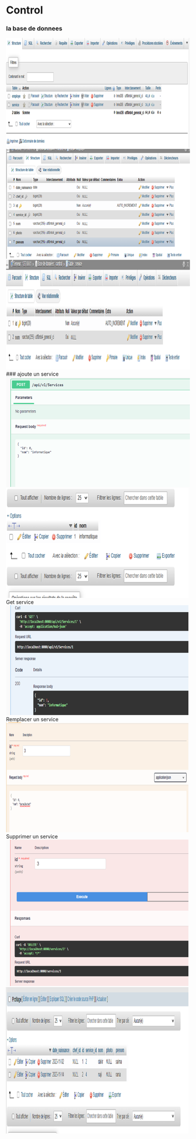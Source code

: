 # Control

### la base de donnees
<img src="Capture d’écran 2023-11-15 184418.png" alt="Image 1" width="700" height="300">  
<img src="Capture d’écran 2023-11-15 184451.png" alt="Image 1" width="700" height="300">  
<img src="Capture d’écran 2023-11-15 184521.png" alt="Image 1" width="700" height="300">  
### ajoute un service 
<img src="Capture d’écran 2023-11-15 192230.png" alt="Image 1" width="700" height="300">  
<img src="Capture d’écran 2023-11-15 192314.png" width="500" height="300">  
Get service
<img src="Capture d’écran 2023-11-15 192741.png" width="500" height="300"> 
Remplacer un service
<img src="Capture d’écran 2023-11-15 193028.png" width="500" height="300"> 
Supprimer un service
<img src="Capture d’écran 2023-11-15 192827.png" width="500" height="400"> 
<img src="Capture d’écran 2023-11-15 195103.png" width="500" height="400"> 
 
